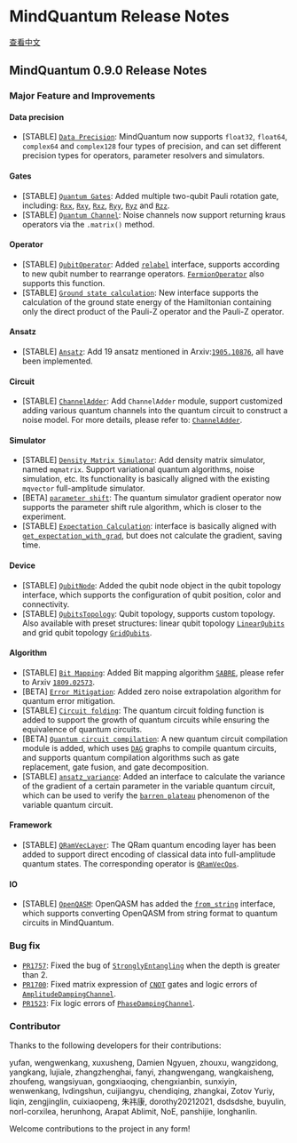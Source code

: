 # MindQuantum Release Notes

[查看中文](./RELEASE_CN.md)

## MindQuantum 0.9.0 Release Notes

### Major Feature and Improvements

#### Data precision

- [STABLE] [`Data Precision`](https://mindspore.cn/mindquantum/docs/en/master/mindquantum.dtype.html): MindQuantum now supports `float32`, `float64`, `complex64` and `complex128` four types of precision, and can set different precision types for operators, parameter resolvers and simulators.

#### Gates

- [STABLE] [`Quantum Gates`](https://mindspore.cn/mindquantum/docs/en/master/mindquantum.core.gates.html#quantum-gate): Added multiple two-qubit Pauli rotation gate, including: [`Rxx`](https://mindspore.cn/mindquantum/docs/en/master/mindquantum.core.gates.Rxx.html#mindquantum.core.gates.Rxx), [`Rxy`](https://mindspore.cn/mindquantum/docs/en/master/mindquantum.core.gates.Rxy.html#mindquantum.core.gates.Rxy), [`Rxz`](https://mindspore.cn/mindquantum/docs/en/master/mindquantum.core.gates.Rxz.html#mindquantum.core.gates.Rxz), [`Ryy`](https://mindspore.cn/mindquantum/docs/en/master/mindquantum.core.gates.Ryy.html#mindquantum.core.gates.Ryy), [`Ryz`](https://mindspore.cn/mindquantum/docs/en/master/mindquantum.core.gates.Ryz.html#mindquantum.core.gates.Ryz) and [`Rzz`](https://mindspore.cn/mindquantum/docs/en/master/mindquantum.core.gates.Rzz.html#mindquantum.core.gates.Rzz).
- [STABLE] [`Quantum Channel`](https://mindspore.cn/mindquantum/docs/en/master/mindquantum.core.gates.html#quantum-channel): Noise channels now support returning kraus operators via the `.matrix()` method.

#### Operator

- [STABLE] [`QubitOperator`](https://mindspore.cn/mindquantum/docs/en/master/mindquantum.core.operators.QubitOperator.html#mindquantum.core.operators.QubitOperator): Added [ `relabel`](https://mindspore.cn/mindquantum/docs/en/master/mindquantum.core.operators.QubitOperator.html#mindquantum.core.operators.QubitOperator.relabel) interface, supports according to new qubit number to rearrange operators. [`FermionOperator`](https://mindspore.cn/mindquantum/docs/en/master/mindquantum.core.operators.FermionOperator.html#mindquantum.core.operators.FermionOperator.relabel) also supports this function.
- [STABLE] [`Ground state calculation`](https://mindspore.cn/mindquantum/docs/en/master/mindquantum.core.operators.ground_state_of_sum_zz.html#mindquantum.core.operators.ground_state_of_sum_zz): New interface supports the calculation of the ground state energy of the Hamiltonian containing only the direct product of the Pauli-Z operator and the Pauli-Z operator.

#### Ansatz

- [STABLE] [`Ansatz`](https://mindspore.cn/mindquantum/docs/en/master/mindquantum.algorithm.nisq.html#ansatz): Add 19 ansatz mentioned in Arxiv:[`1905.10876`](https://arxiv.org/abs/1905.10876), all have been implemented.

#### Circuit

- [STABLE] [`ChannelAdder`](https://mindspore.cn/mindquantum/docs/en/master/mindquantum.core.circuit.html#channel-adder): Add `ChannelAdder` module, support customized adding various quantum channels into the quantum circuit to construct a noise model. For more details, please refer to: [`ChannelAdder`](https://mindspore.cn/mindquantum/docs/en/master/noise_simulator.html).

#### Simulator

- [STABLE] [`Density Matrix Simulator`](https://mindspore.cn/mindquantum/docs/en/master/mindquantum.simulator.Simulator.html#mindquantum.simulator.Simulator): Add density matrix simulator, named `mqmatrix`. Support variational quantum algorithms, noise simulation, etc. Its functionality is basically aligned with the existing `mqvector` full-amplitude simulator.
- [BETA] [`parameter shift`](https://mindspore.cn/mindquantum/docs/en/master/mindquantum.simulator.Simulator.html#mindquantum.simulator.Simulator.get_expectation_with_grad): The quantum simulator gradient operator now supports the parameter shift rule algorithm, which is closer to the experiment.
- [STABLE] [`Expectation Calculation`](https://mindspore.cn/mindquantum/docs/en/master/mindquantum.simulator.Simulator.html#mindquantum.simulator.Simulator.get_expectation): interface is basically aligned with [`get_expectation_with_grad`](https://mindspore.cn/mindquantum/docs/en/master/mindquantum.simulator.Simulator.html#mindquantum.simulator.Simulator.get_expectation_with_grad), but does not calculate the gradient, saving time.

#### Device

- [STABLE] [`QubitNode`](https://mindspore.cn/mindquantum/docs/en/master/mindquantum.device.QubitNode.html#mindquantum.device.QubitNode): Added the qubit node object in the qubit topology interface, which supports the configuration of qubit position, color and connectivity.
- [STABLE] [`QubitsTopology`](https://mindspore.cn/mindquantum/docs/en/master/mindquantum.device.QubitsTopology.html#mindquantum.device.QubitsTopology): Qubit topology, supports custom topology. Also available with preset structures: linear qubit topology [`LinearQubits`](https://mindspore.cn/mindquantum/docs/en/master/mindquantum.device.LinearQubits.html#mindquantum.device.LinearQubits) and grid qubit topology [`GridQubits`](https://mindspore.cn/mindquantum/docs/en/master/mindquantum.device.GridQubits.html#mindquantum.device.GridQubits).

#### Algorithm

- [STABLE] [`Bit Mapping`](https://mindspore.cn/mindquantum/docs/en/master/mindquantum.algorithm.mapping.html): Added Bit mapping algorithm [`SABRE`](https://mindspore.cn/mindquantum/docs/en/master/mindquantum.algorithm.mapping.SABRE.html#mindquantum.algorithm.mapping.SABRE), please refer to Arxiv [`1809.02573`](https://arxiv.org/abs/1809.02573).
- [BETA] [`Error Mitigation`](https://mindspore.cn/mindquantum/docs/en/master/mindquantum.algorithm.error_mitigation.zne.html): Added zero noise extrapolation algorithm for quantum error mitigation.
- [STABLE] [`Circuit folding`](https://mindspore.cn/mindquantum/docs/en/master/mindquantum.algorithm.error_mitigation.fold_at_random.html): The quantum circuit folding function is added to support the growth of quantum circuits while ensuring the equivalence of quantum circuits.
- [BETA] [`Quantum circuit compilation`](https://mindspore.cn/mindquantum/docs/en/master/mindquantum.algorithm.compiler.html): A new quantum circuit compilation module is added, which uses [`DAG`](https://mindspore.cn/mindquantum/docs/en/master/mindquantum.algorithm.compiler.DAGCircuit.html) graphs to compile quantum circuits, and supports quantum compilation algorithms such as gate replacement, gate fusion, and gate decomposition.
- [STABLE] [`ansatz_variance`](https://mindspore.cn/mindquantum/docs/en/master/mindquantum.algorithm.nisq.ansatz_variance.html): Added an interface to calculate the variance of the gradient of a certain parameter in the variable quantum circuit, which can be used to verify the [`barren plateau`](https://www.nature.com/articles/s41467-018-07090-4) phenomenon of the variable quantum circuit.

#### Framework

- [STABLE] [`QRamVecLayer`](https://mindspore.cn/mindquantum/docs/en/master/layer/mindquantum.framework.QRamVecLayer.html): The QRam quantum encoding layer has been added to support direct encoding of classical data into full-amplitude quantum states. The corresponding operator is [`QRamVecOps`](https://mindspore.cn/mindquantum/docs/en/master/operations/mindquantum.framework.QRamVecOps.html#mindquantum.framework.QRamVecOps).

#### IO

- [STABLE] [`OpenQASM`](https://mindspore.cn/mindquantum/docs/en/master/mindquantum.io.OpenQASM.html): OpenQASM has added the [`from_string`](https://mindspore.cn/mindquantum/docs/en/master/mindquantum.io.OpenQASM.html#mindquantum.io.OpenQASM.from_string) interface, which supports converting OpenQASM from string format to quantum circuits in MindQuantum.

### Bug fix

- [`PR1757`](https://gitee.com/mindspore/mindquantum/pulls/1757): Fixed the bug of [`StronglyEntangling`](https://mindspore.cn/mindquantum/docs/en/master/mindquantum.algorithm.nisq.StronglyEntangling.html) when the depth is greater than 2.
- [`PR1700`](https://gitee.com/mindspore/mindquantum/pulls/1700): Fixed matrix expression of [`CNOT`](https://mindspore.cn/mindquantum/docs/en/master/mindquantum.core.gates.CNOTGate.html) gates and logic errors of [`AmplitudeDampingChannel`](https://mindspore.cn/mindquantum/docs/en/master/mindquantum.core.gates.AmplitudeDampingChannel.html).
- [`PR1523`](https://gitee.com/mindspore/mindquantum/pulls/1523): Fix logic errors of [`PhaseDampingChannel`](https://mindspore.cn/mindquantum/docs/en/master/mindquantum.core.gates.PhaseDampingChannel.html).

### Contributor

Thanks to the following developers for their contributions:

yufan, wengwenkang, xuxusheng, Damien Ngyuen, zhouxu, wangzidong, yangkang, lujiale, zhangzhenghai, fanyi, zhangwengang, wangkaisheng, zhoufeng, wangsiyuan, gongxiaoqing, chengxianbin, sunxiyin, wenwenkang, lvdingshun, cuijiangyu, chendiqing, zhangkai, Zotov Yuriy, liqin, zengjinglin, cuixiaopeng, 朱祎康, dorothy20212021, dsdsdshe, buyulin, norl-corxilea, herunhong, Arapat Ablimit, NoE, panshijie, longhanlin.

Welcome contributions to the project in any form!
